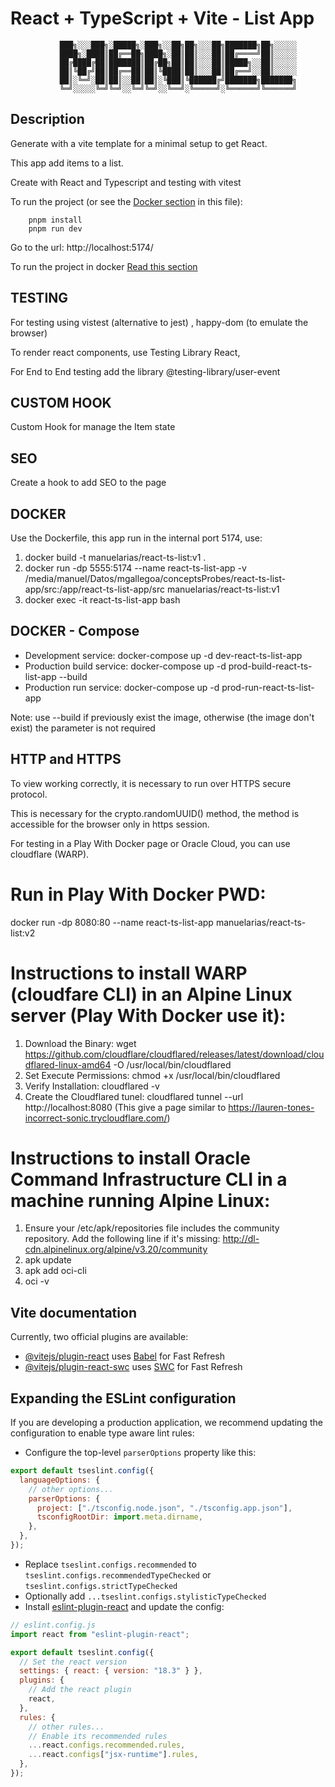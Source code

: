 # React + TypeScript + Vite - List App

               ███╗░░░███╗░█████╗░███╗░░██╗██╗░░░██╗███████╗██╗░░░░░
               ████╗░████║██╔══██╗████╗░██║██║░░░██║██╔════╝██║░░░░░
               ██╔████╔██║███████║██╔██╗██║██║░░░██║█████╗░░██║░░░░░
               ██║╚██╔╝██║██╔══██║██║╚████║██║░░░██║██╔══╝░░██║░░░░░
               ██║░╚═╝░██║██║░░██║██║░╚███║╚██████╔╝███████╗███████╗
               ╚═╝░░░░░╚═╝╚═╝░░╚═╝╚═╝░░╚══╝░╚═════╝░╚══════╝╚══════╝

## Description

Generate with a vite template for a minimal setup to get React.

This app add items to a list.

Create with React and Typescript and testing with vitest

To run the project (or see the [Docker section](#DOCKER) in this file):

```
    pnpm install
    pnpm run dev
```
Go to the url: http://localhost:5174/

To run the project in docker [Read this section](#DOCKER)

## TESTING

For testing using vistest (alternative to jest) , happy-dom (to emulate the browser)

To render react components, use Testing Library React,

For End to End testing add the library @testing-library/user-event

## CUSTOM HOOK

Custom Hook for manage the Item state

## SEO

Create a hook to add SEO to the page

## DOCKER

Use the Dockerfile, this app run in the internal port 5174, use:

1. docker build -t manuelarias/react-ts-list:v1 .
2. docker run -dp 5555:5174 --name react-ts-list-app -v /media/manuel/Datos/mgallegoa/conceptsProbes/react-ts-list-app/src:/app/react-ts-list-app/src manuelarias/react-ts-list:v1
3. docker exec -it react-ts-list-app bash

## DOCKER - Compose

- Development service: docker-compose up -d dev-react-ts-list-app
- Production build service: docker-compose up -d prod-build-react-ts-list-app --build
- Production run service: docker-compose up -d prod-run-react-ts-list-app

Note: use --build if previously exist the image, otherwise (the image don't exist) the parameter is not required

## HTTP and HTTPS

To view working correctly, it is necessary to run over HTTPS secure protocol.

This is necessary for the crypto.randomUUID() method, the method is accessible for the browser only in https session.

For testing in a Play With Docker page or Oracle Cloud, you can use cloudflare (WARP).

# Run in Play With Docker PWD:

docker run -dp 8080:80 --name react-ts-list-app manuelarias/react-ts-list:v2

# Instructions to install WARP (cloudfare CLI) in an Alpine Linux server (Play With Docker use it):

1. Download the Binary:
   wget https://github.com/cloudflare/cloudflared/releases/latest/download/cloudflared-linux-amd64 -O /usr/local/bin/cloudflared
2. Set Execute Permissions:
   chmod +x /usr/local/bin/cloudflared
3. Verify Installation:
   cloudflared -v
4. Create the Cloudflared tunel:
   cloudflared tunnel --url http://localhost:8080
   (This give a page similar to https://lauren-tones-incorrect-sonic.trycloudflare.com/)

# Instructions to install Oracle Command Infrastructure CLI in a machine running Alpine Linux:

1. Ensure your /etc/apk/repositories file includes the community repository. Add the following line if it's missing:
   http://dl-cdn.alpinelinux.org/alpine/v3.20/community
2. apk update
3. apk add oci-cli
4. oci -v

## Vite documentation

Currently, two official plugins are available:

- [@vitejs/plugin-react](https://github.com/vitejs/vite-plugin-react/blob/main/packages/plugin-react/README.md) uses [Babel](https://babeljs.io/) for Fast Refresh
- [@vitejs/plugin-react-swc](https://github.com/vitejs/vite-plugin-react-swc) uses [SWC](https://swc.rs/) for Fast Refresh

## Expanding the ESLint configuration

If you are developing a production application, we recommend updating the configuration to enable type aware lint rules:

- Configure the top-level `parserOptions` property like this:

```js
export default tseslint.config({
  languageOptions: {
    // other options...
    parserOptions: {
      project: ["./tsconfig.node.json", "./tsconfig.app.json"],
      tsconfigRootDir: import.meta.dirname,
    },
  },
});
```

- Replace `tseslint.configs.recommended` to `tseslint.configs.recommendedTypeChecked` or `tseslint.configs.strictTypeChecked`
- Optionally add `...tseslint.configs.stylisticTypeChecked`
- Install [eslint-plugin-react](https://github.com/jsx-eslint/eslint-plugin-react) and update the config:

```js
// eslint.config.js
import react from "eslint-plugin-react";

export default tseslint.config({
  // Set the react version
  settings: { react: { version: "18.3" } },
  plugins: {
    // Add the react plugin
    react,
  },
  rules: {
    // other rules...
    // Enable its recommended rules
    ...react.configs.recommended.rules,
    ...react.configs["jsx-runtime"].rules,
  },
});
```
